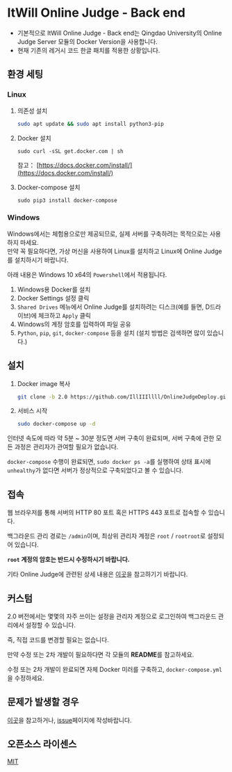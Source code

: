 
# ItWill Online Judge - Back end

- 기본적으로 ItWill Online Judge - Back end는 Qingdao University의 Online Judge Server 모듈의 Docker Version을 사용합니다.
- 현재 기존의 레거시 코드 한글 패치를 적용한 상황입니다.

## 환경 세팅

### Linux

1. 의존성 설치

    ```bash
    sudo apt update && sudo apt install python3-pip
    ```

2. Docker 설치

    `sudo curl -sSL get.docker.com | sh`
    
    참고： [https://docs.docker.com/install/](https://docs.docker.com/install/)

3. Docker-compose 설치

    `sudo pip3 install docker-compose`

### Windows

Windows에서는 체험용으로만 제공되므로, 실제 서버를 구축하려는 목적으로는 사용하지 마세요.  
만약 꼭 필요하다면, 가상 머신을 사용하여 Linux를 설치하고 Linux에 Online Judge를 설치하시기 바랍니다.

아래 내용은 Windows 10 x64의 `Powershell`에서 적용됩니다.

1. Windows용 Docker를 설치
2. Docker Settings 설정 클릭
3. `Shared Drives` 메뉴에서 Online Judge를 설치하려는 디스크(예를 들면, D드라이브)에 체크하고 `Apply` 클릭
4. Windows의 계정 암호를 입력하여 파일 공유
5. `Python`, `pip`, `git`, `docker-compose` 등을 설치 (설치 방법은 검색하면 많이 있습니다.)

## 설치

1. Docker image 복사

    ```bash
    git clone -b 2.0 https://github.com/IllIIIllll/OnlineJudgeDeploy.git && cd OnlineJudgeDeploy
    ```

2. 서비스 시작

    ```bash
    sudo docker-compose up -d
    ```

인터넷 속도에 따라 약 5분 ~ 30분 정도면 서버 구축이 완료되며, 서버 구축에 관한 모든 과정은 관리자가 관여할 필요가 없습니다.

`docker-compose` 수행이 완료되면, `sudo docker ps -a`를 실행하여 상태 표시에 `unhealthy`가 없다면 서버가 정상적으로 구축되었다고 볼 수 있습니다.

## 접속

웹 브라우저를 통해 서버의 HTTP 80 포트 혹은 HTTPS 443 포트로 접속할 수 있습니다.

백그라운드 관리 경로는 `/admin`이며, 최상위 관리자 계정은 `root` / `rootroot`로 설정되어 있습니다.

**`root` 계정의 암호는 반드시 수정하시기 바랍니다.**

기타 Online Judge에 관련된 상세 내용은 [이곳](http://docs.onlinejudge.me/)을 참고하기기 바랍니다.

## 커스텀

2.0 버전에서는 몇몇의 자주 쓰이는 설정을 관리자 계정으로 로그인하여 백그라운드 관리에서 설정할 수 있습니다.

즉, 직접 코드를 변경할 필요는 없습니다.

만약 수정 또는 2차 개발이 필요하다면 각 모듈의 **README**를 참고하세요.

수정 또는 2차 개발이 완료되면 자체 Docker 미러를 구축하고, `docker-compose.yml`을 수정하세요.

## 문제가 발생할 경우

[이곳](http://docs.onlinejudge.me/#/onlinejudge/faq)을 참고하거나, [issue](https://github.com/QingdaoU/OnlineJudgeDeploy/issues)페이지에 작성바랍니다.


## 오픈소스 라이센스
[MIT](http://opensource.org/licenses/MIT)
